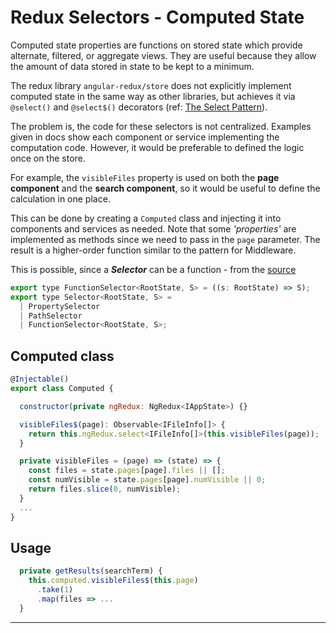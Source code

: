 # Redux Selectors - Computed State

Computed state properties are functions on stored state which provide alternate, filtered, or aggregate views.  They are useful because they allow the amount of data stored in state to be kept to a minimum. 

The redux library `angular-redux/store` does not explicitly implement computed state in the same way as other libraries, but achieves it via `@select()` and `@select$()` decorators (ref: [The Select Pattern](https://github.com/angular-redux/store/blob/master/articles/select-pattern.md)).  

The problem is, the code for these selectors is not centralized. Examples given in docs show each component or service implementing the computation code. However, it would be preferable to defined the logic once on the store.  

For example, the `visibleFiles` property is used on both the **page component** and the **search component**, so it would be useful to define the calculation in one place. 

This can be done by creating a `Computed` class and injecting it into components and services as needed. Note that some _'properties'_ are implemented as methods since we need to pass in the `page` parameter. The result is a higher-order function similar to the pattern for Middleware.

This is possible, since a ***Selector*** can be a function - from the [source](https://github.com/angular-redux/store/blob/master/src/components/selectors.ts)

```javascript
export type FunctionSelector<RootState, S> = ((s: RootState) => S);
export type Selector<RootState, S> =
  | PropertySelector
  | PathSelector
  | FunctionSelector<RootState, S>;
```

## Computed class

```javascript
@Injectable()
export class Computed {

  constructor(private ngRedux: NgRedux<IAppState>) {}

  visibleFiles$(page): Observable<IFileInfo[]> {
    return this.ngRedux.select<IFileInfo[]>(this.visibleFiles(page));
  }

  private visibleFiles = (page) => (state) => {
    const files = state.pages[page].files || [];
    const numVisible = state.pages[page].numVisible || 0;
    return files.slice(0, numVisible);
  }
  ...
}
```

## Usage

```javascript
  private getResults(searchTerm) {
    this.computed.visibleFiles$(this.page)
      .take(1)
      .map(files => ...
  }
```

---------------------------------------

<MiniMap></MiniMap>

